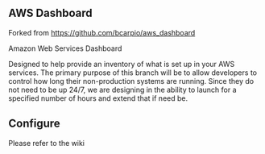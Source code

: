 ## AWS Dashboard

Forked from https://github.com/bcarpio/aws_dashboard

Amazon Web Services Dashboard

Designed to help provide an inventory of what is set up in your AWS services. The primary purpose of this branch will be to allow developers to control how long their non-production systems are running. Since they do not need to be up 24/7, we are designing in the ability to launch for a specified number of hours and extend that if need be.

## Configure

Please refer to the wiki
